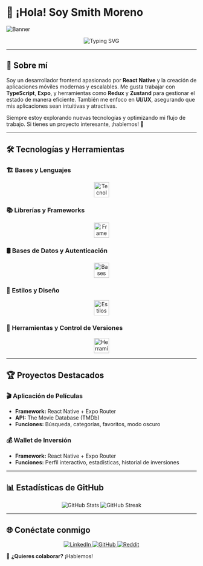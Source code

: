 # 👋 ¡Hola! Soy Smith Moreno

![Banner](./IMG_1366.JPG)

<p align="center">
  <img src="https://readme-typing-svg.demolab.com?font=Fira+Code&size=22&pause=1000&color=00A6FF&width=450&lines=Desarrollador+Frontend+en+React+Native;Especializado+en+TypeScript+y+Expo;Siempre+aprendiendo+y+optimizando+mi+código!" alt="Typing SVG" />
</p>

---

## 🚀 Sobre mí

Soy un desarrollador frontend apasionado por **React Native** y la creación de aplicaciones móviles modernas y escalables. Me gusta trabajar con **TypeScript**, **Expo**, y herramientas como **Redux** y **Zustand** para gestionar el estado de manera eficiente. También me enfoco en **UI/UX**, asegurando que mis aplicaciones sean intuitivas y atractivas.  

Siempre estoy explorando nuevas tecnologías y optimizando mi flujo de trabajo. Si tienes un proyecto interesante, ¡hablemos! 🚀

---

## 🛠️ Tecnologías y Herramientas

### 🏗️ **Bases y Lenguajes**
<p align="center">
  <img src="https://skillicons.dev/icons?i=html,css,js,ts" height="40" alt="Tecnologías" />
</p>

### 📚 **Librerías y Frameworks**
<p align="center">
  <img src="https://skillicons.dev/icons?i=react,reactnative,nextjs,expo,nodejs" height="40" alt="Frameworks" />
</p>

### 🛢️ **Bases de Datos y Autenticación**
<p align="center">
  <img src="https://skillicons.dev/icons?i=firebase,supabase" height="40" alt="Bases de Datos" />
</p>

### 🎨 **Estilos y Diseño**
<p align="center">
  <img src="https://skillicons.dev/icons?i=tailwind,sass,figma" height="40" alt="Estilos" />
</p>

### 🔧 **Herramientas y Control de Versiones**
<p align="center">
  <img src="https://skillicons.dev/icons?i=git,github" height="40" alt="Herramientas" />
</p>

---

## 🏆 Proyectos Destacados

### 🎬 Aplicación de Películas
- **Framework:** React Native + Expo Router
- **API:** The Movie Database (TMDb)
- **Funciones:** Búsqueda, categorías, favoritos, modo oscuro

### 💰 Wallet de Inversión
- **Framework:** React Native + Expo Router
- **Funciones:** Perfil interactivo, estadísticas, historial de inversiones

---

## 📊 Estadísticas de GitHub

<p align="center">
  <img src="https://github-readme-stats.vercel.app/api?username=smithmoreno12&show_icons=true&theme=radical" alt="GitHub Stats" />
  <img src="https://github-readme-streak-stats.herokuapp.com/?user=smithmoreno12&theme=radical" alt="GitHub Streak" />
</p>

---

## 🌐 Conéctate conmigo

<p align="center">
  <a href="https://www.linkedin.com/in/smithmoreno12">
    <img src="https://img.shields.io/badge/LinkedIn-SmithMoreno-blue?style=flat-square&logo=linkedin" alt="LinkedIn" />
  </a>
  <a href="https://github.com/smithmoreno12">
    <img src="https://img.shields.io/badge/GitHub-smithmoreno12-black?style=flat-square&logo=github" alt="GitHub" />
  </a>
  <a href="https://www.reddit.com/user/Illustrious_Boat_361/">
    <img src="https://img.shields.io/badge/Reddit-smithmoreno12-orange?style=flat-square&logo=reddit" alt="Reddit" />
  </a>
</p>

📩 **¿Quieres colaborar?** ¡Hablemos!
